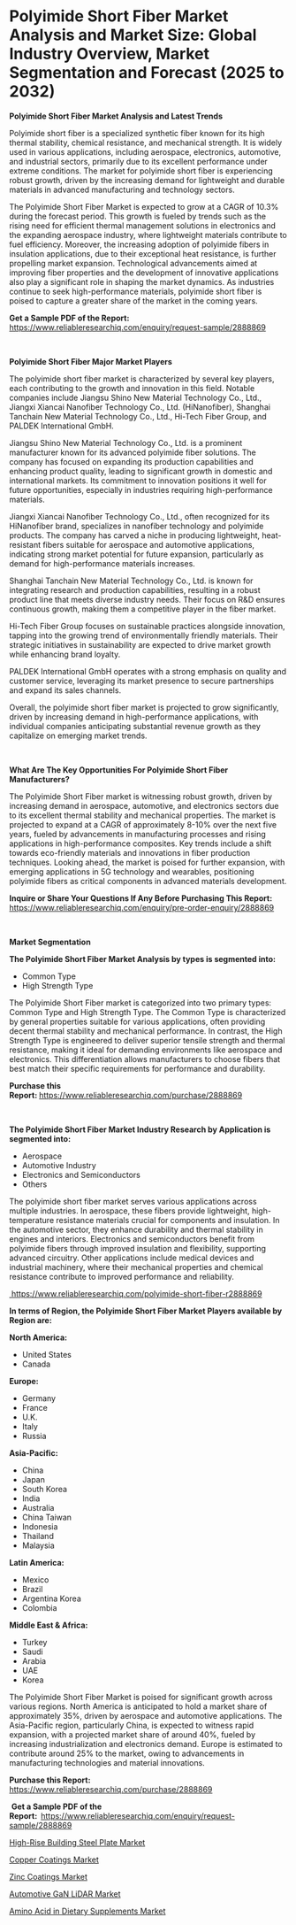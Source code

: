 <p><h1>Polyimide Short Fiber Market Analysis and Market Size: Global Industry Overview, Market Segmentation and Forecast (2025 to 2032)</h1></p><p><strong>Polyimide Short Fiber Market Analysis and Latest Trends</strong></p>
<p><p>Polyimide short fiber is a specialized synthetic fiber known for its high thermal stability, chemical resistance, and mechanical strength. It is widely used in various applications, including aerospace, electronics, automotive, and industrial sectors, primarily due to its excellent performance under extreme conditions. The market for polyimide short fiber is experiencing robust growth, driven by the increasing demand for lightweight and durable materials in advanced manufacturing and technology sectors.</p><p>The Polyimide Short Fiber Market is expected to grow at a CAGR of 10.3% during the forecast period. This growth is fueled by trends such as the rising need for efficient thermal management solutions in electronics and the expanding aerospace industry, where lightweight materials contribute to fuel efficiency. Moreover, the increasing adoption of polyimide fibers in insulation applications, due to their exceptional heat resistance, is further propelling market expansion. Technological advancements aimed at improving fiber properties and the development of innovative applications also play a significant role in shaping the market dynamics. As industries continue to seek high-performance materials, polyimide short fiber is poised to capture a greater share of the market in the coming years.</p></p>
<p><strong>Get a Sample PDF of the Report:&nbsp;</strong> <a href="https://www.reliableresearchiq.com/enquiry/request-sample/2888869?utm_campaign=1088&utm_medium=2&utm_source=Github&utm_content=ia&utm_term=14032025&utm_id=polyimide-short-fiber">https://www.reliableresearchiq.com/enquiry/request-sample/2888869</a></p>
<p>&nbsp;</p>
<p><strong>Polyimide Short Fiber Major Market Players</strong></p>
<p><p>The polyimide short fiber market is characterized by several key players, each contributing to the growth and innovation in this field. Notable companies include Jiangsu Shino New Material Technology Co., Ltd., Jiangxi Xiancai Nanofiber Technology Co., Ltd. (HiNanofiber), Shanghai Tanchain New Material Technology Co., Ltd., Hi-Tech Fiber Group, and PALDEK International GmbH.</p><p>Jiangsu Shino New Material Technology Co., Ltd. is a prominent manufacturer known for its advanced polyimide fiber solutions. The company has focused on expanding its production capabilities and enhancing product quality, leading to significant growth in domestic and international markets. Its commitment to innovation positions it well for future opportunities, especially in industries requiring high-performance materials.</p><p>Jiangxi Xiancai Nanofiber Technology Co., Ltd., often recognized for its HiNanofiber brand, specializes in nanofiber technology and polyimide products. The company has carved a niche in producing lightweight, heat-resistant fibers suitable for aerospace and automotive applications, indicating strong market potential for future expansion, particularly as demand for high-performance materials increases.</p><p>Shanghai Tanchain New Material Technology Co., Ltd. is known for integrating research and production capabilities, resulting in a robust product line that meets diverse industry needs. Their focus on R&D ensures continuous growth, making them a competitive player in the fiber market.</p><p>Hi-Tech Fiber Group focuses on sustainable practices alongside innovation, tapping into the growing trend of environmentally friendly materials. Their strategic initiatives in sustainability are expected to drive market growth while enhancing brand loyalty.</p><p>PALDEK International GmbH operates with a strong emphasis on quality and customer service, leveraging its market presence to secure partnerships and expand its sales channels. </p><p>Overall, the polyimide short fiber market is projected to grow significantly, driven by increasing demand in high-performance applications, with individual companies anticipating substantial revenue growth as they capitalize on emerging market trends.</p></p>
<p>&nbsp;</p>
<p><strong>What Are The Key Opportunities For Polyimide Short Fiber Manufacturers?</strong></p>
<p><p>The Polyimide Short Fiber market is witnessing robust growth, driven by increasing demand in aerospace, automotive, and electronics sectors due to its excellent thermal stability and mechanical properties. The market is projected to expand at a CAGR of approximately 8-10% over the next five years, fueled by advancements in manufacturing processes and rising applications in high-performance composites. Key trends include a shift towards eco-friendly materials and innovations in fiber production techniques. Looking ahead, the market is poised for further expansion, with emerging applications in 5G technology and wearables, positioning polyimide fibers as critical components in advanced materials development.</p></p>
<p><strong>Inquire or Share Your Questions If Any Before Purchasing This Report:</strong> <a href="https://www.reliableresearchiq.com/enquiry/pre-order-enquiry/2888869?utm_campaign=1088&utm_medium=2&utm_source=Github&utm_content=ia&utm_term=14032025&utm_id=polyimide-short-fiber">https://www.reliableresearchiq.com/enquiry/pre-order-enquiry/2888869</a></p>
<p>&nbsp;</p>
<p><strong>Market Segmentation</strong></p>
<p><strong>The Polyimide Short Fiber Market Analysis by types is segmented into:</strong></p>
<p><ul><li>Common Type</li><li>High Strength Type</li></ul></p>
<p><p>The Polyimide Short Fiber market is categorized into two primary types: Common Type and High Strength Type. The Common Type is characterized by general properties suitable for various applications, often providing decent thermal stability and mechanical performance. In contrast, the High Strength Type is engineered to deliver superior tensile strength and thermal resistance, making it ideal for demanding environments like aerospace and electronics. This differentiation allows manufacturers to choose fibers that best match their specific requirements for performance and durability.</p></p>
<p><strong>Purchase this Report:&nbsp;</strong><a href="https://www.reliableresearchiq.com/purchase/2888869?utm_campaign=1088&utm_medium=2&utm_source=Github&utm_content=ia&utm_term=14032025&utm_id=polyimide-short-fiber">https://www.reliableresearchiq.com/purchase/2888869</a></p>
<p>&nbsp;</p>
<p><strong>The Polyimide Short Fiber Market Industry Research by Application is segmented into:</strong></p>
<p><ul><li>Aerospace</li><li>Automotive Industry</li><li>Electronics and Semiconductors</li><li>Others</li></ul></p>
<p><p>The polyimide short fiber market serves various applications across multiple industries. In aerospace, these fibers provide lightweight, high-temperature resistance materials crucial for components and insulation. In the automotive sector, they enhance durability and thermal stability in engines and interiors. Electronics and semiconductors benefit from polyimide fibers through improved insulation and flexibility, supporting advanced circuitry. Other applications include medical devices and industrial machinery, where their mechanical properties and chemical resistance contribute to improved performance and reliability.</p></p>
<p><a href="https://www.reliableresearchiq.com/polyimide-short-fiber-r2888869?utm_campaign=1088&utm_medium=2&utm_source=Github&utm_content=ia&utm_term=14032025&utm_id=polyimide-short-fiber">&nbsp;https://www.reliableresearchiq.com/polyimide-short-fiber-r2888869</a></p>
<p><strong>In terms of Region, the Polyimide Short Fiber Market Players available by Region are:</strong></p>
<p>
    <p> <strong> North America: </strong>
        <ul>
            <li>United States</li>
            <li>Canada</li>
        </ul>
        </p> 
    <p> <strong> Europe: </strong>
        <ul>
            <li>Germany</li>
            <li>France</li>
            <li>U.K.</li>
            <li>Italy</li>
            <li>Russia</li>
        </ul>
        </p> 
    <p> <strong> Asia-Pacific: </strong>
        <ul>
            <li>China</li>
            <li>Japan</li>
            <li>South Korea</li>
            <li>India</li>
            <li>Australia</li>
            <li>China Taiwan</li>
            <li>Indonesia</li>
            <li>Thailand</li>
            <li>Malaysia</li>
        </ul>
        </p> 
    <p> <strong> Latin America: </strong>
        <ul>
            <li>Mexico</li>
            <li>Brazil</li>
            <li>Argentina Korea</li>
            <li>Colombia</li>
        </ul>
        </p> 
    <p> <strong> Middle East & Africa: </strong>
        <ul>
            <li>Turkey</li>
            <li>Saudi</li>
            <li>Arabia</li>
            <li>UAE</li>
            <li>Korea</li>
        </ul>
    </p>
    </p>
<p><p>The Polyimide Short Fiber Market is poised for significant growth across various regions. North America is anticipated to hold a market share of approximately 35%, driven by aerospace and automotive applications. The Asia-Pacific region, particularly China, is expected to witness rapid expansion, with a projected market share of around 40%, fueled by increasing industrialization and electronics demand. Europe is estimated to contribute around 25% to the market, owing to advancements in manufacturing technologies and material innovations.</p></p>
<p><strong>Purchase this Report: </strong><a href="https://www.reliableresearchiq.com/purchase/2888869?utm_campaign=1088&utm_medium=2&utm_source=Github&utm_content=ia&utm_term=14032025&utm_id=polyimide-short-fiber">https://www.reliableresearchiq.com/purchase/2888869</a></p>
<p>&nbsp;<strong>Get a Sample PDF of the Report:&nbsp;&nbsp;</strong><a href="https://www.reliableresearchiq.com/enquiry/request-sample/2888869?utm_campaign=1088&utm_medium=2&utm_source=Github&utm_content=ia&utm_term=14032025&utm_id=polyimide-short-fiber">https://www.reliableresearchiq.com/enquiry/request-sample/2888869</a></p>
<p><strong></strong></p>
<p><p><a href="https://github.com/kocssequen/Market-Research-Report-List-1/blob/main/high-rise-building-steel-plate-market.md?utm_campaign=1088&utm_medium=2&utm_source=Github&utm_content=ia&utm_term=14032025&utm_id=polyimide-short-fiber">High-Rise Building Steel Plate Market</a></p><p><a href="https://github.com/keeniielokl/Market-Research-Report-List-1/blob/main/copper-coatings-market.md?utm_campaign=1088&utm_medium=2&utm_source=Github&utm_content=ia&utm_term=14032025&utm_id=polyimide-short-fiber">Copper Coatings Market</a></p><p><a href="https://github.com/chlihakwatsi/Market-Research-Report-List-1/blob/main/zinc-coatings-market.md?utm_campaign=1088&utm_medium=2&utm_source=Github&utm_content=ia&utm_term=14032025&utm_id=polyimide-short-fiber">Zinc Coatings Market</a></p><p><a href="https://github.com/aoutefjovene00/Market-Research-Report-List-1/blob/main/automotive-gan-lidar-market.md?utm_campaign=1088&utm_medium=2&utm_source=Github&utm_content=ia&utm_term=14032025&utm_id=polyimide-short-fiber">Automotive GaN LiDAR Market</a></p><p><a href="https://github.com/alablisepah/Market-Research-Report-List-1/blob/main/amino-acid-in-dietary-supplements-market.md?utm_campaign=1088&utm_medium=2&utm_source=Github&utm_content=ia&utm_term=14032025&utm_id=polyimide-short-fiber">Amino Acid in Dietary Supplements Market</a></p></p>